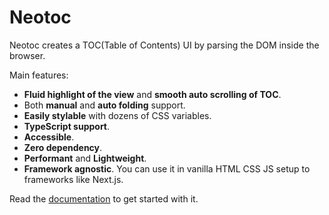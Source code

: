 # Neotoc

Neotoc creates a TOC(Table of Contents) UI by parsing the DOM inside the browser.

Main features:

- **Fluid highlight of the view** and **smooth auto scrolling of TOC**.
- Both **manual** and **auto folding** support.
- **Easily stylable** with dozens of CSS variables.
- **TypeScript support**.
- **Accessible**.
- **Zero dependency**.
- **Performant** and **Lightweight**.
- **Framework agnostic**. You can use it in vanilla HTML CSS JS setup to frameworks like Next.js.

Read the [documentation](https://neotoc.vercel.app/) to get started with it.
